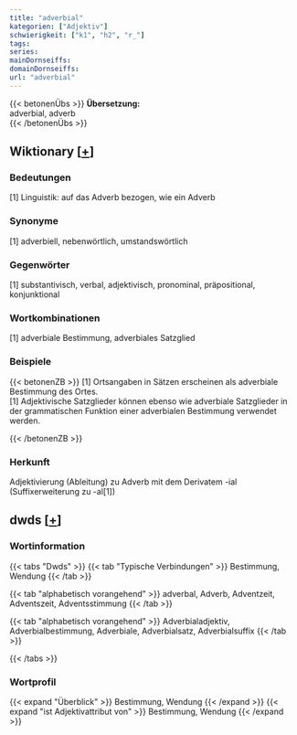 ```yaml
---
title: "adverbial"
kategorien: ["Adjektiv"]
schwierigkeit: ["k1", "h2", "r_"]
tags:
series:
mainDornseiffs:
domainDornseiffs:
url: "adverbial"
---
```


{{< betonenÜbs >}}
**Übersetzung:**  
adverbial, adverb  
{{< /betonenÜbs >}}

## Wiktionary [[+](https://de.wiktionary.org/wiki/adverbial)]

### Bedeutungen
[1] Linguistik: auf das Adverb bezogen, wie ein Adverb  

### Synonyme
[1] adverbiell, nebenwörtlich, umstandswörtlich  

### Gegenwörter
[1] substantivisch, verbal, adjektivisch, pronominal, präpositional, konjunktional  

### Wortkombinationen
[1] adverbiale Bestimmung, adverbiales Satzglied  

### Beispiele
{{< betonenZB >}}
[1] Ortsangaben in Sätzen erscheinen als adverbiale Bestimmung des Ortes.  
[1] Adjektivische Satzglieder können ebenso wie adverbiale Satzglieder in der grammatischen Funktion einer adverbialen Bestimmung verwendet werden.  

{{< /betonenZB >}}
### Herkunft
Adjektivierung (Ableitung) zu Adverb mit dem Derivatem -ial (Suffixerweiterung zu -al[1])  



## dwds [[+](https://www.dwds.de/wb/adverbial)]

### Wortinformation
{{< tabs "Dwds" >}}
{{< tab "Typische Verbindungen" >}}
Bestimmung, Wendung
{{< /tab >}}

{{< tab "alphabetisch vorangehend" >}}
adverbal, Adverb, Adventzeit, Adventszeit, Adventsstimmung
{{< /tab >}}

{{< tab "alphabetisch vorangehend" >}}
Adverbialadjektiv, Adverbialbestimmung, Adverbiale, Adverbialsatz, Adverbialsuffix
{{< /tab >}}

{{< /tabs >}}

### Wortprofil
{{< expand "Überblick" >}} Bestimmung, Wendung {{< /expand >}}
{{< expand "ist Adjektivattribut von" >}} Bestimmung, Wendung {{< /expand >}}

